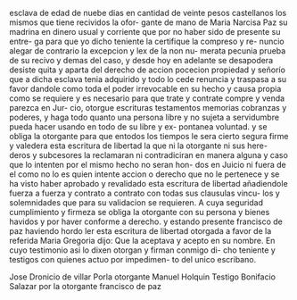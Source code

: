 esclava de edad de nuebe dias en cantidad de veinte
pesos castellanos los mismos que tiene recividos la ofor-
gante de mano de Maria Narcisa Paz su madrina en dinero
usual y corriente que por no haber sido de presente su entre-
ga para que yo dicho teniente la certifique la compreso y re-
nuncio alegar de contrario la excepcion y lex de la non nu-
merata pecunia prueba de su recivo y demas del caso, y
desde hoy en adelante se desapodera desiste quita y aparta
del derecho de accion pocecion propiedad y señorío que
a dicha esclava tenia adquirido y todo lo cede renuncia y
traspasa a su favor dandole como toda el poder irrevocable
en su hecho y causa propia como se requiere y es necesario
para que trate y contrate compre y venda parezca en Jur-
cio, otorgue escrituras testamentos memorias cobranzas
y poderes, y haga todo quanto una persona libre y no sujeta
a servidumbre pueda hacer usando en todo de su libre y ex-
pontanea voluntad. y se obliga la otorgante para que entodos
los tiempos le sera cierto segura firme y valedera esta
escritura de libertad la que ni la otorgante ni sus here-
deros y subcesores la reclamaran ni contradiciran en manera
alguna y caso que lo intenten por el mismo hecho no seran hon-
dos en Juicio ni fuera de el como no lo es quien intente accion
o derecho que no le pertenece y se ha visto haber aprobado
y revalidado esta escritura de libertad añadiendole fuerza
a fuerza y contrato a contrato con todas sus clausulas vincu-
los y solemnidades que para su validacion se requieren. A cuya
seguridad cumplimiento y firmeza se obliga la otorgante con
su persona y bienes havidos y por haver conforme a derecho. y
estando presente francisco de paz haviendo hordo ler esta
escritura de libertad otorgada a favor de la referida Maria
Gregoria dijo: Que la aceptava y acepto en su nombre. En
cuyo testimonio asi lo dixen otorgan y firman conmigo di-
cho teniente y testigos con quienes actuo por impedimen-
to del unico escribano.

Jose Dronicio de villar Porla otorgante Manuel Holquin
Testigo Bonifacio Salazar por la otorgante francisco de paz